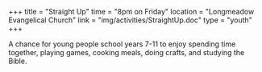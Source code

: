 +++
title = "Straight Up"
time = "8pm on Friday"
location = "Longmeadow Evangelical Church"
link = "img/activities/StraightUp.doc"
type = "youth"
+++

A chance for young people school years 7-11 to enjoy spending time together, playing games, cooking meals, doing crafts, and studying the Bible. 
